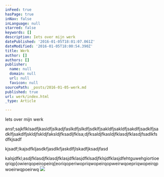 ```yaml
---
inFeed: true
hasPage: true
inNav: false
inLanguage: null
starred: false
keywords: []
description: Iets over mijn werk
datePublished: '2016-01-05T18:01:07.061Z'
dateModified: '2016-01-05T18:00:54.390Z'
title: Werk
author: []
authors: []
publisher:
  name: null
  domain: null
  url: null
  favicon: null
sourcePath: _posts/2016-01-05-werk.md
published: true
url: werk/index.html
_type: Article

---
```

Iets over mijn werk

ansf;sajkflklsadfjkasldfjslkadjfaslkdfjslkdfjsdklfjsakldfjsakldfjsakdlfjsadklfjsadklfjsakdlfjskldjfskldjfaksldjfksadljfklsa;djfksaldjfkasldjfklasdjfklasdjfsadlkfsdfkjsadf

kjsadf;lkajsdfkljasdkfjasdlkfjaskdlfjlskadfjksadjfasd

kalsjdfkl;asdjfklasdjfklasdjfklasjdfklasjdfklsadjfklsjdfklasjdfehtguwehgiortioeqriqp\[owierqopeiropeirq\[eoriqoperiwopriqwopeirqopweirwqoepriqwopeirqpwoeirwqpoeirwq
![](https://the-grid-user-content.s3-us-west-2.amazonaws.com/24d1c012-56d6-4e32-bbaf-059f04f03a20.JPG)